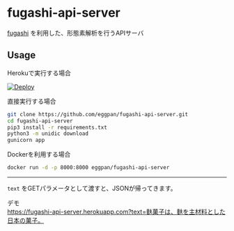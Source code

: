 # fugashi-api-server

[fugashi](https://github.com/polm/fugashi) を利用した、形態素解析を行うAPIサーバ

## Usage

Herokuで実行する場合

[![Deploy](https://www.herokucdn.com/deploy/button.svg)](https://heroku.com/deploy?template=https://github.com/eggpan/fugashi-api-server)

直接実行する場合

```bash
git clone https://github.com/eggpan/fugashi-api-server.git
cd fugashi-api-server
pip3 install -r requirements.txt
python3 -m unidic download
gunicorn app
```

Dockerを利用する場合

```bash
docker run -d -p 8000:8000 eggpan/fugashi-api-server
```

---

`text` をGETパラメータとして渡すと、JSONが帰ってきます。

デモ  
https://fugashi-api-server.herokuapp.com?text=麩菓子は、麩を主材料とした日本の菓子。

